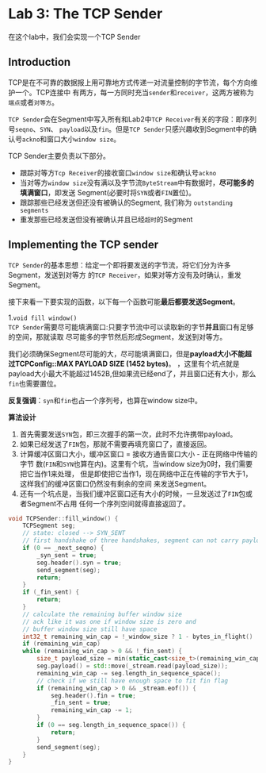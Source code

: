 # Lab 3: The TCP Sender

在这个lab中，我们会实现一个TCP Sender

## Introduction
TCP是在不可靠的数据报上用可靠地方式传递一对流量控制的字节流，每个方向维护一个。TCP连接中
有两方，每一方同时充当`sender`和`receiver`，这两方被称为`端点`或者`对等方`。

`TCP Sender`会在Segment中写入所有和Lab2中`TCP Receiver`有关的字段：即序列号`seqno`、`SYN`、
`payload`以及`fin`。但是`TCP Sender`只感兴趣收到Segment中的确认号`ackno`和窗口大小`window size`。

TCP Sender主要负责以下部分。
* 跟踪对等方`Tcp Receiver`的接收窗口`window size`和确认号`ackno`
* 当对等方`window size`没有满以及字节流`ByteStream`中有数据时，**尽可能多的填满窗口**，即发送
Segment(必要时将`SYN`或者`FIN`置位)。
* 跟踪那些已经发送但还没有被确认的Segment, 我们称为 `outstanding segments`
* 重发那些已经发送但没有被确认并且已经`超时`的Segment

## Implementing the TCP sender
`TCP Sender`的基本思想：给定一个即将要发送的字节流，将它们分为许多Segment，发送到对等方
的`TCP Receiver`，如果对等方没有及时确认，重发Segment。

接下来看一下要实现的函数，以下每一个函数可能**最后都要发送Segment**。

1.`void fill window()`  
`TCP Sender`需要尽可能填满窗口:只要字节流中可以读取新的字节**并且**窗口有足够的空间，那就读取
尽可能多的字节然后形成Segment，发送到对等方。

我们必须确保Segment尽可能的大，尽可能填满窗口，但是**payload大小不能超过TCPConfig::MAX PAYLOAD SIZE (1452 bytes)**。
，这里有个坑点就是payload大小最大不能超过1452B,但如果流已经end了，并且窗口还有大小，那么`fin`也需要置位。  

**反复强调**：`syn`和`fin`也占一个序列号，也算在window size中。

**算法设计**
1. 首先需要发送`SYN`包，即三次握手的第一次，此时不允许携带payload。
2. 如果已经发送了`FIN`包，那就不需要再填充窗口了，直接返回。
3. 计算缓冲区窗口大小，缓冲区窗口 = 接收方通告窗口大小 - 正在网络中传输的字节
数(`FIN`和`SYN`也算在内)。这里有个坑，当window size为0时，我们需要把它当作1来处理，
但是即使把它当作1，现在网络中正在传输的字节大于1，这样我们的缓冲区窗口仍然没有剩余的空间
来发送Segment。
4. 还有一个坑点是，当我们缓冲区窗口还有大小的时候，一旦发送过了`FIN`包或者Segment不占用
任何一个序列空间就得直接返回了。
```c++
void TCPSender::fill_window() {
    TCPSegment seg;
    // state: closed --> SYN_SENT
    // first handshake of three handshakes, segment can not carry payload.
    if (0 == _next_seqno) {
        _syn_sent = true;
        seg.header().syn = true;
        send_segment(seg);
        return;
    }
    if (_fin_sent) {
        return;
    }
    // calculate the remaining buffer window size
    // ack like it was one if window size is zero and
    // buffer window size still have space
    int32_t remaining_win_cap = !_window_size ? 1 - bytes_in_flight() : _window_size - bytes_in_flight();
    if (remaining_win_cap)
    while (remaining_win_cap > 0 && !_fin_sent) {
        size_t payload_size = min(static_cast<size_t>(remaining_win_cap), TCPConfig::MAX_PAYLOAD_SIZE);
        seg.payload() = std::move(_stream.read(payload_size));
        remaining_win_cap -= seg.length_in_sequence_space(); 
        // check if we still have enough space to fit fin flag
        if (remaining_win_cap > 0 && _stream.eof()) {
            seg.header().fin = true;
            _fin_sent = true;
            remaining_win_cap -= 1;
        }
        if (0 == seg.length_in_sequence_space()) {
            return;
        }
        send_segment(seg); 
    }
}
```

